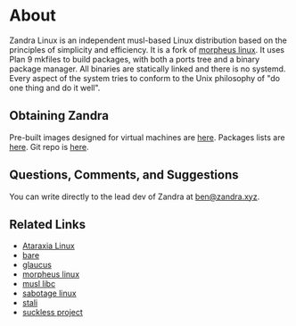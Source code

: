 # About
 
Zandra Linux is an independent musl-based Linux distribution based on
the principles of simplicity and efficiency. It is a fork of
[morpheus linux](http://morpheus.2f30.org). It uses Plan 9 mkfiles to
build packages, with both a ports tree and a binary package manager.
All binaries are statically linked and there is no systemd. Every
aspect of the system tries to conform to the Unix philosophy of "do
one thing and do it well".

## Obtaining Zandra

Pre-built images designed for virtual machines are
[here](https://zandra.xyz/img). Packages lists are
[here](https://zandra.xyz/pkg). Git repo is
[here](https://git.zandra.xyz).

## Questions, Comments, and Suggestions

You can write directly to the lead dev of Zandra at
[ben@zandra.xyz](mailto:ben@zandra.xyz).

## Related Links

* [Ataraxia Linux](https://ataraxialinux.github.io/)
* [bare](https://github.com/uggedal/bare/)
* [glaucus](https://www.glaucuslinux.org/)
* [morpheus linux](http://morpheus.2f30.org/)
* [musl libc](http://musl.libc.org/)
* [sabotage linux](http://sabo.xyz/)
* [stali](http://sta.li/)
* [suckless project](http://suckless.org/)
